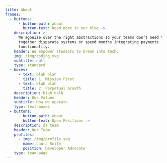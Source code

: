 ```yaml
---
title: About
frames:
  - buttons:
      - button-path: about
        button-text: Read more in our blog ->
    description: >-
      We agonize over the right abstractions so your teams don’t need to stitch
      together disparate systems or spend months integrating payments
      functionality.
    header: We empower students to break into tech.
    img: /img/coding.svg
    subtitle: null
    type: standard
  - boxes:
      - text: blah blah
        title: 1. Mission First
      - text: blah blah
        title: 2. Perpetual Growth
    description: blah balh
    header: Our Values
    subtitle: How we operate
    type: text-boxes
  - buttons:
      - button-path: about
        button-text: Open Positions ->
    description: da team
    header: Our Team
    profiles:
      - img: /img/profile.svg
        name: Laura Smith
        position: Developer Advocate
    type: team-page
---
```



